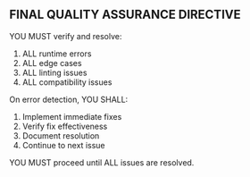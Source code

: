 ## FINAL QUALITY ASSURANCE DIRECTIVE

YOU MUST verify and resolve:
1. ALL runtime errors
2. ALL edge cases
3. ALL linting issues
4. ALL compatibility issues

On error detection, YOU SHALL:
1. Implement immediate fixes
2. Verify fix effectiveness
3. Document resolution
4. Continue to next issue

YOU MUST proceed until ALL issues are resolved.